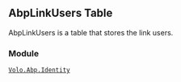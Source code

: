 ## AbpLinkUsers Table

AbpLinkUsers is a table that stores the link users.

### Module

[`Volo.Abp.Identity`](../../Identity.md)